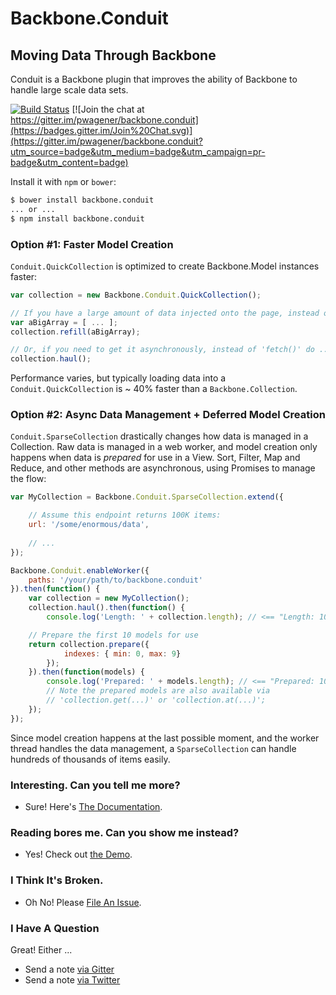 # Backbone.Conduit
## Moving Data Through Backbone

Conduit is a Backbone plugin that improves the ability of Backbone to handle large scale data sets.  

[![Build Status](https://travis-ci.org/pwagener/backbone.conduit.svg?branch=master)](https://travis-ci.org/pwagener/backbone.conduit)
[![Join the chat at https://gitter.im/pwagener/backbone.conduit](https://badges.gitter.im/Join%20Chat.svg)](https://gitter.im/pwagener/backbone.conduit?utm_source=badge&utm_medium=badge&utm_campaign=pr-badge&utm_content=badge)

Install it with `npm` or `bower`:

```bash
$ bower install backbone.conduit
... or ...
$ npm install backbone.conduit
```

### Option #1: Faster Model Creation
`Conduit.QuickCollection` is optimized to create Backbone.Model instances faster:

```javascript
var collection = new Backbone.Conduit.QuickCollection();

// If you have a large amount of data injected onto the page, instead of 'reset(...)' do ...
var aBigArray = [ ... ];
collection.refill(aBigArray);

// Or, if you need to get it asynchronously, instead of 'fetch()' do ...
collection.haul();
```

Performance varies, but typically loading data into a `Conduit.QuickCollection` is ~ 40% faster than a `Backbone.Collection`.

### Option #2:  Async Data Management + Deferred Model Creation

`Conduit.SparseCollection` drastically changes how data is managed in a Collection.  Raw data is managed in a web worker,
and model creation only happens when data is *prepared* for use in a View.  Sort, Filter, Map and Reduce, and other 
methods are asynchronous, using Promises to manage the flow:

```javascript
var MyCollection = Backbone.Conduit.SparseCollection.extend({

    // Assume this endpoint returns 100K items:
    url: '/some/enormous/data',
    
    // ...
});

Backbone.Conduit.enableWorker({
    paths: '/your/path/to/backbone.conduit'
}).then(function() {
    var collection = new MyCollection();
    collection.haul().then(function() {
        console.log('Length: ' + collection.length); // <== "Length: 100000"

    // Prepare the first 10 models for use
    return collection.prepare({
            indexes: { min: 0, max: 9}
        });
    }).then(function(models) {
        console.log('Prepared: ' + models.length); // <== "Prepared: 10"
        // Note the prepared models are also available via
        // 'collection.get(...)' or 'collection.at(...)';
    });
});

```

Since model creation happens at the last possible moment, and the worker thread handles the data management, 
a `SparseCollection` can handle hundreds of thousands of items easily.


### Interesting.  Can you tell me more?
- Sure!  Here's [The Documentation](http://pwagener.github.io/backbone.conduit/).

### Reading bores me.  Can you show me instead?
- Yes!  Check out [the Demo](http://conduit.wagener.org).

### I Think It's Broken.
- Oh No!  Please [File An Issue](https://github.com/pwagener/backbone.conduit/issues).

### I Have A Question
Great!  Either ...
- Send a note [via Gitter](https://gitter.im/pwagener/backbone.conduit)
- Send a note [via Twitter](https://twitter.com/peterwagener)

